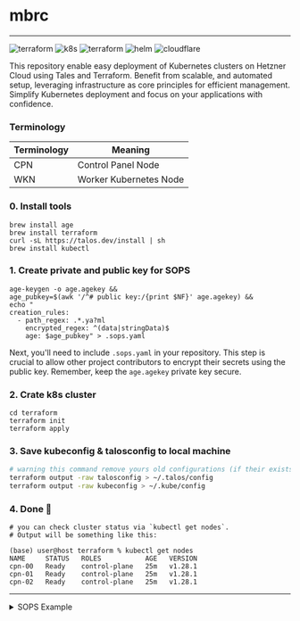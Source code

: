 # mbrc
---
![terraform](https://img.shields.io/badge/Hetzner-D50C2D?style=for-the-badge&logo=hetzner&logoColor=white)
![k8s](https://img.shields.io/badge/kubernetes%20-%23326ce5.svg?&style=for-the-badge&logo=kubernetes&logoColor=white)
![terraform](https://img.shields.io/badge/terraform%20-%235835CC.svg?&style=for-the-badge&logo=terraform&logoColor=white)
![helm](https://img.shields.io/badge/Helm-0F1689?style=for-the-badge&logo=Helm&labelColor=0F1689)
![cloudflare](https://img.shields.io/badge/Cloudflare-F38020?style=for-the-badge&logo=Cloudflare&logoColor=white)

This repository enable easy deployment of Kubernetes clusters on Hetzner Cloud using Tales and Terraform. Benefit from
scalable, and automated setup, leveraging infrastructure as core principles for efficient management. Simplify
Kubernetes deployment and focus on your applications with confidence.

### Terminology

| Terminology | Meaning                |
|-------------|------------------------|
| CPN         | Control Panel Node     |
| WKN         | Worker Kubernetes Node |

### 0. Install tools

```shell
brew install age
brew install terraform
curl -sL https://talos.dev/install | sh
brew install kubectl
```

### 1. Create private and public key for SOPS

```shell
age-keygen -o age.agekey && 
age_pubkey=$(awk '/^# public key:/{print $NF}' age.agekey) &&
echo "
creation_rules:
  - path_regex: .*.ya?ml
    encrypted_regex: ^(data|stringData)$
    age: $age_pubkey" > .sops.yaml
```

Next, you'll need to include `.sops.yaml` in your repository. This step is crucial to allow other project contributors
to encrypt their secrets using the public key. Remember, keep the `age.agekey` private key secure.

### 2. Crate k8s cluster

```shell
cd terraform
terraform init
terraform apply
```

### 3. Save kubeconfig & talosconfig to local machine

```bash
# warning this command remove yours old configurations (if their exists)
terraform output -raw talosconfig > ~/.talos/config
terraform output -raw kubeconfig > ~/.kube/config
```

### 4. Done 🎉

```shell
# you can check cluster status via `kubectl get nodes`.
# Output will be something like this:

(base) user@host terraform % kubectl get nodes
NAME     STATUS   ROLES           AGE   VERSION
cpn-00   Ready    control-plane   25m   v1.28.1
cpn-01   Ready    control-plane   25m   v1.28.1
cpn-02   Ready    control-plane   25m   v1.28.1
```

---

<details>
<summary>SOPS Example</summary>

```yaml
# db-auth.yaml
apiVersion: v1
kind: Secret
metadata:
  name: db-auth
  namespace: default
type: Opaque
data:
  DB_NAME: cG9zdGdyZXM=
  DB_HOST: MTI3LjAuMC4x
  DB_PORT: NTQzMg==
  DB_USERNAME: cG9zdGdyZXM=
  DB_PASSWORD: c3VwZXJTZWNyZXRQYXNzb3dyZA==
```

```shell
# You can encrypt any files by using the .sops.yaml file.
sops -e -i db-auth.yaml

# You can decrypt it only if you have the age.age key file.
export SOPS_AGE_KEY_FILE=age.agekey
sops -i -d db-auth.yaml.yaml
```

</details>
